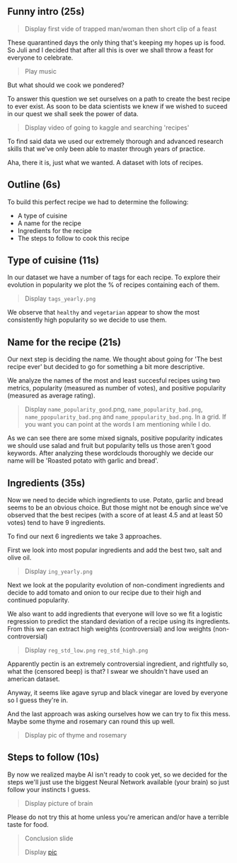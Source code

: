 ## Funny intro (25s)

> Display first vide of trapped man/woman then short clip of a feast

These quarantined days the only thing that's keeping my hopes up is food. So Juli and I decided that after all this is over we shall throw a feast for everyone to celebrate. 

> Play music

But what should we cook we pondered?

To answer this question we set ourselves on a path to create the best recipe to ever exist. As soon to be data scientists we knew if we wished to suceed in our quest we shall seek the power of data. 

> Display video of going to kaggle and searching 'recipes'

To find said data we used our extremely thorough and advanced research skills that we've only been able to master through years of practice.

Aha, there it is, just what we wanted. A dataset with lots of recipes.

## Outline (6s)

To build this perfect recipe we had to determine the following: 

* A type of cuisine
* A name for the recipe
* Ingredients for the recipe
* The steps to follow to cook this recipe

## Type of cuisine (11s)

In our dataset we have a number of tags for each recipe. To explore their evolution in popularity we plot the % of recipes containing each of them.

> Display `tags_yearly.png` 

We observe that `healthy` and `vegetarian` appear to show the most consistently high popularity so we decide to use them.

## Name for the recipe (21s)

Our next step is deciding the name. We thought about going for 'The best recipe ever' but decided to go for something a bit more descriptive. 

We  analyze the names of the most and least succesful recipes using two metrics, popularity (measured as number of votes), and positive popularity (measured as average rating). 

> Display `name_popularity_good`.png, `name_popularity_bad.png`,  `name_ppopularity_bad.png` and  `name_ppopularity_bad.png`. In a grid. If you want you can point at the words I am mentioning while I do.

As we can see there are some mixed signals, positive popularity indicates we should use salad and fruit but popularity tells us those aren't good keywords. After analyzing these wordclouds thoroughly we decide our name will be 'Roasted potato with garlic and bread'.

## Ingredients (35s)

Now we need to decide which ingredients to use. Potato, garlic and bread seems to be an obvious choice. But those might not be enough since we've observed that the best recipes (with a score of at least 4.5 and at least 50 votes) tend to have 9 ingredients.

To find our next 6 ingredients we take 3 approaches. 

First we look into most popular ingredients and add the best two, salt and olive oil. 

> Display `ing_yearly.png` 

Next we look at the popularity evolution of non-condiment ingredients and decide to add tomato and onion to our recipe due to their high and continued popularity.

We also want to add ingredients that everyone will love so we fit a logistic regression to predict the standard deviation of a recipe using its ingredients. From this we can extract high weights (controversial) and low weights (non-controversial)

> Display `reg_std_low.png` `reg_std_high.png` 

Apparently pectin is an extremely controversial ingredient, and rightfully so, what the (censored beep) is that? I swear we shouldn't have used an american dataset. 

Anyway, it seems like agave syrup and black vinegar are loved by everyone so I guess they're in. 

And the last approach was asking ourselves how we can try to fix this mess. Maybe some thyme and rosemary can round this up well. 

> Display pic of thyme and rosemary

## Steps to follow (10s)

By now we realized maybe AI isn't ready to cook yet, so we decided for the steps we'll just use the biggest Neural Network available (your brain) so just follow your instincts I guess.

> Display picture of brain

Please do not try this at home unless you're american and/or have a terrible taste for food.

> Conclusion slide
>
> Display [pic](https://www.taste.com.au/recipes/garlic-bread-potato-bake-recipe/5yfd3kim)  